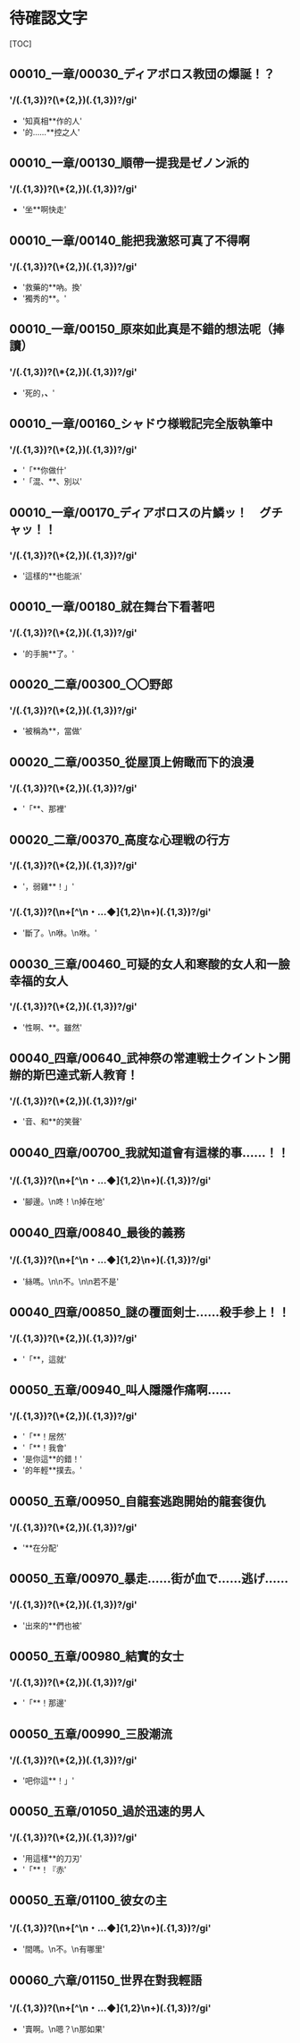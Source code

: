 # 待確認文字

[TOC]

## 00010_一章/00030_ディアボロス教団の爆誕！？

### '/(.{1,3})?(\\*{2,})(.{1,3})?/gi'

- '知真相**作的人'
- '的……**控之人'


## 00010_一章/00130_順帶一提我是ゼノン派的

### '/(.{1,3})?(\\*{2,})(.{1,3})?/gi'

- '坐**啊快走'


## 00010_一章/00140_能把我激怒可真了不得啊

### '/(.{1,3})?(\\*{2,})(.{1,3})?/gi'

- '救藥的**吶。換'
- '獨秀的**。'


## 00010_一章/00150_原來如此真是不錯的想法呢（捧讀）

### '/(.{1,3})?(\\*{2,})(.{1,3})?/gi'

- '死的，**、**'


## 00010_一章/00160_シャドウ様戦記完全版執筆中

### '/(.{1,3})?(\\*{2,})(.{1,3})?/gi'

- '「**你做什'
- '「混、**、別以'


## 00010_一章/00170_ディアボロスの片鱗ッ！　グチャッ！！

### '/(.{1,3})?(\\*{2,})(.{1,3})?/gi'

- '這樣的**也能派'


## 00010_一章/00180_就在舞台下看著吧

### '/(.{1,3})?(\\*{2,})(.{1,3})?/gi'

- '的手腕**了。'


## 00020_二章/00300_〇〇野郎

### '/(.{1,3})?(\\*{2,})(.{1,3})?/gi'

- '被稱為**，當做'


## 00020_二章/00350_從屋頂上俯瞰而下的浪漫

### '/(.{1,3})?(\\*{2,})(.{1,3})?/gi'

- '「**、那裡'


## 00020_二章/00370_高度な心理戦の行方

### '/(.{1,3})?(\\*{2,})(.{1,3})?/gi'

- '，弱雞**！」'

### '/(.{1,3})?(\n+[^\n・…◆]{1,2}\n+)(.{1,3})?/gi'

- '斷了。\n咻。\n咻。'


## 00030_三章/00460_可疑的女人和寒酸的女人和一臉幸福的女人

### '/(.{1,3})?(\\*{2,})(.{1,3})?/gi'

- '性啊、**。雖然'


## 00040_四章/00640_武神祭の常連戦士クイントン開辦的斯巴達式新人教育！

### '/(.{1,3})?(\\*{2,})(.{1,3})?/gi'

- '音、和**的笑聲'


## 00040_四章/00700_我就知道會有這樣的事……！！

### '/(.{1,3})?(\n+[^\n・…◆]{1,2}\n+)(.{1,3})?/gi'

- '腳邊。\n咚！\n掉在地'


## 00040_四章/00840_最後的義務

### '/(.{1,3})?(\n+[^\n・…◆]{1,2}\n+)(.{1,3})?/gi'

- '絲嗎。\n\n不。\n\n若不是'


## 00040_四章/00850_謎の覆面剣士……殺手参上！！

### '/(.{1,3})?(\\*{2,})(.{1,3})?/gi'

- '「**，這就'


## 00050_五章/00940_叫人隱隱作痛啊……

### '/(.{1,3})?(\\*{2,})(.{1,3})?/gi'

- '「**！居然'
- '「**！我會'
- '是你這**的錯！'
- '的年輕**撲去。'


## 00050_五章/00950_自龍套逃跑開始的龍套復仇

### '/(.{1,3})?(\\*{2,})(.{1,3})?/gi'

- '**在分配'


## 00050_五章/00970_暴走……街が血で……逃げ……

### '/(.{1,3})?(\\*{2,})(.{1,3})?/gi'

- '出來的**們也被'


## 00050_五章/00980_結實的女士

### '/(.{1,3})?(\\*{2,})(.{1,3})?/gi'

- '「**！那邊'


## 00050_五章/00990_三股潮流

### '/(.{1,3})?(\\*{2,})(.{1,3})?/gi'

- '吧你這**！」'


## 00050_五章/01050_過於迅速的男人

### '/(.{1,3})?(\\*{2,})(.{1,3})?/gi'

- '用這樣**的刀刃'
- '「**！『赤'


## 00050_五章/01100_彼女の主

### '/(.{1,3})?(\n+[^\n・…◆]{1,2}\n+)(.{1,3})?/gi'

- '間嗎。\n不。\n有哪里'


## 00060_六章/01150_世界在對我輕語

### '/(.{1,3})?(\n+[^\n・…◆]{1,2}\n+)(.{1,3})?/gi'

- '賣啊。\n嗯？\n那如果'
